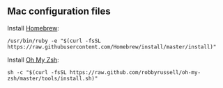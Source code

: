 ## Mac configuration files
Install [Homebrew](https://brew.sh/):
```
/usr/bin/ruby -e "$(curl -fsSL https://raw.githubusercontent.com/Homebrew/install/master/install)"
```

Install [Oh My Zsh](https://ohmyz.sh/):
```
sh -c "$(curl -fsSL https://raw.github.com/robbyrussell/oh-my-zsh/master/tools/install.sh)"
```
